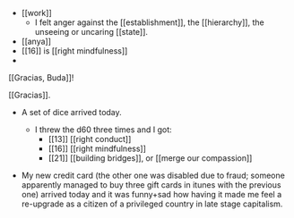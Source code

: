 - [[work]]
  - I felt anger against the [[establishment]], the [[hierarchy]], the unseeing or uncaring [[state]].
- [[anya]]
- [[16]] is [[right mindfulness]]
-
[[Gracias, Buda]]!

[[Gracias]].

- A set of dice arrived today.
  - I threw the d60 three times and I got:
    - [[13]] [[right conduct]]
    - [[16]] [[right mindfulness]]
    - [[21]] [[building bridges]], or [[merge our compassion]]

- My new credit card (the other one was disabled due to fraud; someone apparently managed to buy three gift cards in itunes with the previous one) arrived today and it was funny+sad how having it made me feel a re-upgrade as a citizen of a privileged country in late stage capitalism.
